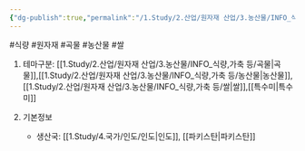 ```yaml
---
{"dg-publish":true,"permalink":"/1.Study/2.산업/원자재 산업/3.농산물/INFO_식량,가축 등/바스마티/","created":"2024-11-20T21:02:28.920+09:00","updated":"2025-06-26T13:27:54.463+09:00"}
---
```


#식량  #원자재 #곡물 #농산물 #쌀 

1. 테마구분: [[1.Study/2.산업/원자재 산업/3.농산물/INFO_식량,가축 등/곡물\|곡물]],[[1.Study/2.산업/원자재 산업/3.농산물/INFO_식량,가축 등/농산물\|농산물]], [[1.Study/2.산업/원자재 산업/3.농산물/INFO_식량,가축 등/쌀\|쌀]],[[특수미\|특수미]]

2. 기본정보
	- 생산국: [[1.Study/4.국가/인도/인도\|인도]], [[파키스탄\|파키스탄]] 


	
